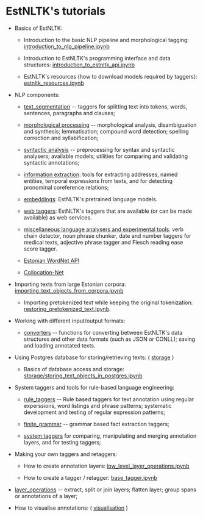 # EstNLTK's tutorials 

* Basics of EstNLTK:
    * Introduction to the basic NLP pipeline and morphological tagging:  [introduction_to_nlp_pipeline.ipynb](basics/introduction_to_nlp_pipeline.ipynb)

    * Introduction to EstNLTK's programming interface and data structures: [introduction_to_estnltk_api.ipynb](basics/introduction_to_estnltk_api.ipynb)
     
    * EstNLTK's resources (how to download models required by taggers): [estnltk_resources.ipynb](basics/estnltk_resources.ipynb) 

* NLP components:
    
    * [text_segmentation](nlp_pipeline/A_text_segmentation) -- taggers for splitting text into tokens, words, sentences, paragraphs and clauses;
    
    * [morphological processing](nlp_pipeline/B_morphology) -- morphological analysis, disambiguation and synthesis; lemmatisation; compound word detection; spelling correction and syllabification;

    * [syntactic analysis](nlp_pipeline/C_syntax) -- preprocessing for syntax and syntactic analysers; available models; utilities for comparing and validating syntactic annotations;

    * [information extraction](nlp_pipeline/D_information_extraction): tools for extracting addresses, named entities, temporal expressions from texts, and for detecting pronominal coreference relations;
   
    * [embeddings](nlp_pipeline/E_embeddings): EstNLTK's pretrained language models. 

    * [web taggers](taggers/web_taggers/web_taggers.ipynb): EstNLTK's taggers that are available (or can be made available) as web services.

    * [miscellaneous language analysers and experimental tools](nlp_pipeline/X_miscellaneous): verb chain detector, noun phrase chunker, date and number taggers for medical texts,  adjective phrase tagger and Flesch reading ease score tagger.

    * [Estonian WordNet API](wordnet/wordnet.ipynb)
 
    * [Collocation-Net](collocation_net/tutorial.ipynb) 
  
* Importing texts from large Estonian corpora: [importing_text_objects_from_corpora.ipynb](corpus_processing/importing_text_objects_from_corpora.ipynb)
    
    * Importing pretokenized text while keeping the original tokenization: [restoring_pretokenized_text.ipynb](corpus_processing/restoring_pretokenized_text.ipynb).

* Working with different input/output formats:

    * [converters](converters) -- functions for converting between EstNLTK's data structures and other data formats (such as JSON or CONLL); saving and loading annotated texts.

* Using Postgres database for storing/retrieving texts: ( [storage](storage) )

    * Basics of database access and storage: [storage/storing_text_objects_in_postgres.ipynb](storage/storing_text_objects_in_postgres.ipynb)

* System taggers and tools for rule-based language engineering:

    * [rule_taggers](taggers/rule_taggers) -- Rule based taggers for text annotation using regular experssions, word listings and phrase patterns; systematic development and testing of regular expression patterns; 

    * [finite_grammar](taggers/finite_grammar) -- grammar based fact extraction taggers;

    * [system taggers](taggers/system) for comparing, manipulating and merging annotation layers, and for testing taggers;

* Making your own taggers and retaggers:

    * How to create annotation layers: [low_level_layer_operations.ipynb](system/low_level_layer_operations.ipynb)
    
    * How to create a tagger / retagger: [base_tagger.ipynb](taggers/base_tagger.ipynb)

* [layer_operations](system/layer_operations.ipynb) -- extract, split or join layers; flatten layer; group spans or annotations of a layer;

* How to visualise annotations: ( [visualisation](visualisation) )